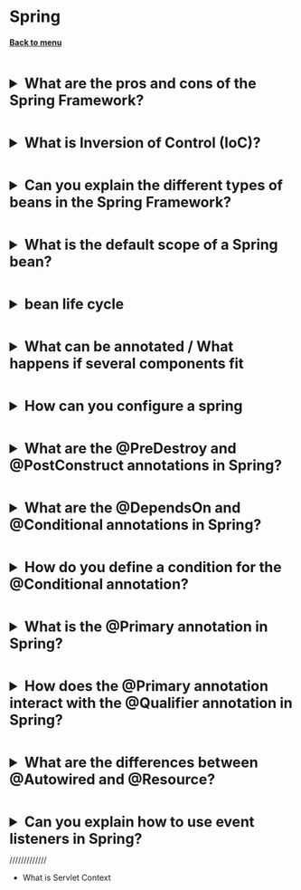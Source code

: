 <h1>Spring</h1> 
<h4> 

[Back to menu](..%2FMenu.md)

</h4>

[//]: # (What are the pros and cons of the Spring Framework?)
<br>
<details>
    <summary style="font-size: 25px;">
        <b>
             What are the pros and cons of the Spring Framework?
        </b>
    </summary>
<br>

**Pros of Spring Framework:**
+ Spring Framework provides a large set of infrastructures 
for efficient building, testing, and deploying applications.
+ Simplifies Java EE complexities by providing default configurations
+ Open Source
+ Inversion of Control (IoC)
+ Integration with Other Frameworks
+ Testability: Spring puts a lot of emphasis on testing.

**Cons of Spring Framework:**
- Complexity
- High barrier to entry
- Numerous Configurations 
- Performance: sometimes cause minor performance degradation
- Multiple Ways to Accomplish a Task: multiple ways to achieve the same functionality

</details>

[//]: # (What is Inversion of Control IoC?)
<br>
<details>
    <summary style="font-size: 25px;">
        <b>
             What is Inversion of Control (IoC)?
        </b>
    </summary>
<br>

Inversion of Control (IoC) is a software design principle 
that reverses the flow of control in a system. 
Instead of having your application code control the flow of a process, 
the control is handed over to a generic, reusable framework or container.

DI - @Autowired when spring injects the dependency itself
DL - getBean() when we can manually pick up this dependency for use

</details>

[//]: # (Can you explain the different types of beans in the Spring Framework?)
<br>
<details>
    <summary style="font-size: 25px;">
        <b>
            Can you explain the different types of beans in the Spring Framework?
        </b>
    </summary>
<br>

* **Singleton**: The scope of a bean when using this will be one instance per IoC container.
* **Prototype**: Here, the scope of a single component can be any number of object instances.
* **Request**: A bean is scoped to an HTTP request.
* **Session Beans:** They are created for an individual HTTP session.
  * **Session**: Here the scope of the bean is the HTTP session.
  * **Global-session**: The scope of the bean here is the global HTTP session.
* **Application Beans:** scoped to the lifecycle of a ServletContext
* **WebSocket Beans**: created for the lifetime of a websocket
* **Custom bean scope**: implement Scope and control init and destroy flow

</details>

[//]: # (What is the default scope of a Spring bean?)
<br>
<details>
    <summary style="font-size: 25px;">
        <b>
             What is the default scope of a Spring bean?
        </b>
    </summary>
<br>

The default scope of a Spring bean is singleton.

</details>

[//]: # (Bean life cycle)
<br>
<details>
    <summary style="font-size: 25px;">
        <b>
             bean life cycle
        </b>
    </summary>
<br>

- object constructor
- dependency injection 
- calling Aware interfaces to define beans metadata (
example BeanNameAware, BeanFactoryAware)
- initialization (@PostCostruct/initMethod/afterPropertiesSet())
- post init (BeanPostProssesor.postProcAfterInit())

- @PreDestroy
- destroy
- DisposableBean.destroy()
  ![](https://itsobes.ru/assets/JavaSobes/303.jpg)

</details>

[//]: # (What can be annotated)
<br>
<details>
    <summary style="font-size: 25px;">
        <b>
             What can be annotated / What happens if several components fit
        </b>
    </summary>
<br>

- field
- method
- constructor

If several components fit, the spring will throw an error. 
The @qulifier annotation will help solve the problem

</details>

[//]: # (How spring can be configured)
<br>
<details>
    <summary style="font-size: 25px;">
        <b>
            How can you configure a spring
        </b>
    </summary>
<br>

XML based configuration:
+ the oldest method that has many examples and some tricky cases
+ concentrated in 1 or more xml files

- xml, high entry threshold you need to know properties
- you will see errors only when you start the application

Annotation based configuration:
instead of using xml inside xml it is described that the context will be annotation-config
further annotations are placed as in the java config, (@Component, @Service, @Repo
ComponentScan, and so on)

+ Simplicity and ease of use

- decentralized, without additional tools you can not see how the files are connected
  and they can be scattered over many places of the monolith, which is inconvenient

Java based configuration:
Annotated the class as @Configuration, then annotate the object creation methods
using the @Bean annotation

+ centralization
+ possibility of additional custom logic

</details>

[//]: # (What are the @PreDestroy and @PostConstruct annotations in Spring?)
<br>
<details>
    <summary style="font-size: 25px;">
        <b>
            What are the @PreDestroy and @PostConstruct annotations in Spring?
        </b>
    </summary>
<br>

**@PostConstruct:** This annotation is used on a method 
that needs to be executed after dependency injection 
is done to perform any initialization.

Use cases:
- Initializing default values
- Starting background tasks
- Loading data

**@PreDestroy:** This annotation is used on methods as a callback notification 
to signal that the instance is in the process 
of being removed by the container.

Use cases:
- Releasing resources
- Stopping background tasks
- Saving data

</details>

[//]: # (What are the @DependsOn and @Conditional annotations in Spring?)
<br>
<details>
    <summary style="font-size: 25px;">
        <b>
            What are the @DependsOn and @Conditional annotations in Spring?
        </b>
    </summary>
<br>

1. @DependsOn: This annotation is used to define a dependency 
between Spring beans. 
It can be used to ensure that a certain bean is initialized before another. 

   ```
   @Bean
   @DependsOn("otherBean")
   public MyBean myBean() {
       // ...
   }
   ```
   
2. @Conditional: This annotation is used to indicate that 
a component or configuration should only be registered 
if the specified conditions match. 
It's often used in conjunction with a Condition implementation. 

   ```
   @Bean
   @Conditional(MyCondition.class)
   public MyBean myBean() {
       // ...
   }
   ```
   
Use cases:
* Environment-specific beans
* Optional components
* Feature flags
* Hardware-specific beans

</details>

[//]: # (How do you define a condition for the @Conditional annotation?)
<br>
<details>
    <summary style="font-size: 25px;">
        <b>
            How do you define a condition for the @Conditional annotation?
        </b>
    </summary>
<br>

In Spring, conditions for the @Conditional annotation 
are defined by implementing the Condition interface. 
This interface has one method, matches(). 
That returns a boolean. 
If matches() returns true, the condition is met and the bean is registered. 
If it returns false, the condition is not met and the bean is not registered.

```
@Bean
@Conditional(MyCondition.class)
public MyBean myBean() {
    // ...
}

public class MyCondition implements Condition {
    @Override
    public boolean matches(ConditionContext context, AnnotatedTypeMetadata metadata) {
        return context.getEnvironment().getProperty("my.property", Boolean.class, false);
    }
}
```

</details>

[//]: # (What is the @Primary annotation in Spring?)
<br>
<details>
    <summary style="font-size: 25px;">
        <b>
            What is the @Primary annotation in Spring?
        </b>
    </summary>
<br>

The @Primary annotation in Spring is used 
when you have more than one bean of the same type, 
and you want to give one of them higher preference. 

So, when an @autowiring conflict occurs, 
the @Primary annotated bean gets the priority.

</details>

[//]: # (How does the @Primary annotation interact with the @Qualifier annotation in Spring?)
<br>
<details>
    <summary style="font-size: 25px;">
        <b>
            How does the @Primary annotation interact with the @Qualifier annotation in Spring?
        </b>
    </summary>
<br>

If you use both @Primary and @Qualifier, @Qualifier takes precedence.

The @Qualifier annotation, on the other hand, 
allows you to specify the name of the bean that should be autowired.

But @Primary only gives priority

</details>

[//]: # (What are the differences between @Autowired and @Resource?)
<br>
<details>
    <summary style="font-size: 25px;">
        <b>
            What are the differences between @Autowired and @Resource?
        </b>
    </summary>
<br>

The @Autowired and @Resource annotations in Spring 
are both used for dependency injection,
but they have some differences in how they work:

1. Source: @Autowired is a Spring-specific annotation, 
while @Resource is part of the JSR-250 specification, 
which means it's not specific to Spring and can be used in any Java program.

2. Injection type: @Autowired performs injection by type. 
This means it looks for a bean of the same type as the field or setter method.
If there are multiple beans of the same type, 
it selects the primary bean or the one specified by @Qualifier.

On the other hand, @Resource performs injection by name. 
This means it looks for a bean with the same name 
as the field or setter method. 
If a name is not specified, it falls back to by-type autowiring.

3. Required behavior: By default, @Autowired is required, 
meaning that if Spring can't find a matching bean to inject, 
it will throw an exception.
You can change this behavior by setting @Autowired(required=false). 

@Resource, on the other hand, is not required by default. 
If a matching bean can't be found,
it won't throw an exception unless you set @Resource(lookup="beanName"), 
in which case it becomes required.

</details>

[//]: # (Can you explain how to use event listeners in Spring?)
<br>
<details>
    <summary style="font-size: 25px;">
        <b>
            Can you explain how to use event listeners in Spring?
        </b>
    </summary>
<br>

Events in the Spring framework allow communication between components
in a loosely coupled fashion.
Handling these events can be either synchronous or asynchronous.

pluses:
+ Loose Coupling: publisher and listeners don't depend directly on each other.
+ Ease of Use
+ Synchronous and Asynchronous Support
+ Extensibility: Spring events can be extended 
to create complex event handling logic if necessary.

minuses: 
- Hidden Behavior
- Synchronous Performance: slow down the publisher if you have long-running or blocking tasks in your listeners
- Debugging and Testing: more difficult with event-driven programming

Below is the explanation of how to create and handle a custom event:

1. Define an Event: Create an event class extending `ApplicationEvent`.

```java
public class CustomEvent extends ApplicationEvent {
    public CustomEvent(Object source) {
        super(source);
    }
}
```

2. Publish an Event: Use `ApplicationEventPublisher` to publish events. 
This can be a part of any Service.

```java
@Service
public class CustomEventPublisher {

    private final ApplicationEventPublisher eventPublisher;

    @Autowired
    public CustomEventPublisher(ApplicationEventPublisher eventPublisher) {
        this.eventPublisher = eventPublisher;
    }

    public void publishCustomEvent() {
        CustomEvent customEvent = new CustomEvent(this);
        eventPublisher.publishEvent(customEvent);
    }
}
```

3. Create an Event Listener: 
Annotate a method with `@EventListener` to handle the custom event.

```java
@Component
public class CustomEventListener {

    @EventListener
    public void handleCustomEvent(CustomEvent event) {
        // Handle event
    }
}
```

</details>


/////////////

- What is Servlet Context